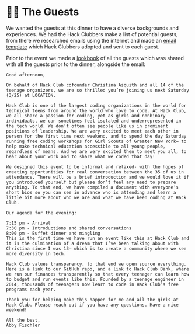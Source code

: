 # 👩‍💼 The Guests

We wanted the guests at this dinner to have a diverse backgrounds and experiences. We had the Hack Clubbers make a list of potential guests, from there we researched emails using the internet and made an [email template](https://docs.google.com/document/d/1AHa0mO1czzZ7grNMLDjefLWM2Eby9UFTAboIpEtfFoA/edit?usp=sharing) which Hack Clubbers adopted and sent to each guest.

Prior to the event we made a [lookbook](https://docs.google.com/document/d/e/2PACX-1vS4xVOjSO1-OwYPB5KophV5-k0oeS1AuYSa1FyRqTu1UlxDjP0yVHUXOwMlPYR0CqgPHa39luCQBevI/pub?urp=gmail_link) of all the guests which was shared with all the guests prior to the dinner, alongside the email:

```
Good afternoon,

On behalf of Hack Club cofounder Christina Asquith and all 14 of the teenage organizers, we are so thrilled you’re joining us next Saturday (3/25) at LOCATION. 

Hack Club is one of the largest coding organizations in the world for technical teens from around the world who love to code. At Hack Club, we all share a passion for coding, yet as girls and nonbinary individuals, we can sometimes feel isolated and underrepresented in the tech world. We don't often see people like us in prominent positions of leadership. We are very excited to meet each other in person for the first time next weekend, and to spend the day Saturday running free coding workshops for Girl Scouts of Greater New York— to help make technical education accessible to all young people, regardless of means. And we are very excited then to meet you all, to hear about your work and to share what we coded that day! 

We designed this event to be informal and relaxed- with the hopes of creating opportunities for real conversation between the 35 of us in attendance. There will be a brief introduction and we would love it if you introduced yourself but please don’t feel any need to prepare anything. To that end, we have compiled a document with everyone’s short bios so you can see in advance who is attending and learn a little bit more about who we are and what we have been coding at Hack Club. 

Our agenda for the evening:

7:15 pm - Arrival
7:30 pm - Introductions and shared conversations
8:00 pm - Buffet dinner and mingling
This is the first time we have run an event like this at Hack Club and it is the culmination of a dream that I’ve been talking about with Christina since I was 13– which is to create a community where we see more diversity in tech.

Hack Club values transparency, to that end we open source everything. Here is a link to our GitHub repo, and a link to Hack Club Bank, where we run our finances transparently so that every teenager can learn how to budget and run events like this. Founded by a teenage engineer in 2014, thousands of teenagers now learn to code in Hack Club’s free programs each year.

Thank you for helping make this happen for me and all the girls at Hack Club. Please reach out if you have any questions. Have a nice weekend!

All the best,
Abby Fischler
```
